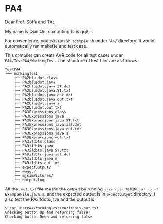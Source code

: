 # PA4

Dear Prof. Soffa and TAs,

My name is Qian Qu, computing ID is qq8jn.

For convenience, you can run `sh testpa4.sh` under `PA4/` directory. It would automatically run makefile and test case.

This compiler can create AVR code for all test cases under `PA4/TestPA4/WorkingTest`. The structure of test files are as follows:

```
TestPA4
└── WorkingTest
    ├── PA2bluedot.class
    ├── PA2bluedot.java
    ├── PA2bluedot.java.ST.dot
    ├── PA2bluedot.java.ST.txt
    ├── PA2bluedot.java.ast.dot
    ├── PA2bluedot.java.out.txt
    ├── PA2bluedot.java.s
    ├── PA2bluedot.out.txt
    ├── PA3Expressions.class
    ├── PA3Expressions.java
    ├── PA3Expressions.java.ST.txt
    ├── PA3Expressions.java.ast.dot
    ├── PA3Expressions.java.out.txt
    ├── PA3Expressions.java.s
    ├── PA3Expressions.out.txt
    ├── PA3ifdots.class
    ├── PA3ifdots.java
    ├── PA3ifdots.java.ST.txt
    ├── PA3ifdots.java.ast.dot
    ├── PA3ifdots.java.s
    ├── PA3ifdots.out.txt
    ├── expectOutput/
    ├── meggy/
    ├── mjsimPictures/
    └── output.log
```



All the `.out.txt` file means the output by running `java -jar MJSIM.jar -b -f ExampleFile.java.s`. and the expected output is in `expectOutput` directory. I also test the PA3ifdots.java and the output is 

```shell
$ cat TestPA4/WorkingTest/PA3ifdots.out.txt
Checking button Up and returning false
Checking button Down and returning false
```



